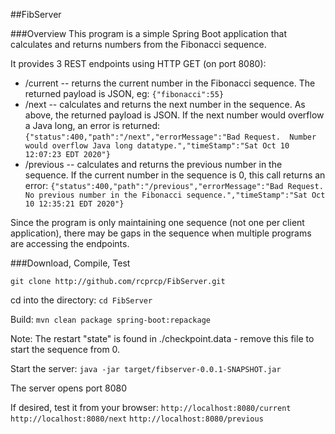 ##FibServer

###Overview
This program is a simple Spring Boot application that calculates and returns numbers from  the Fibonacci sequence. 

It provides 3 REST endpoints using HTTP GET (on port 8080): 
* /current   -- returns the current number in the Fibonacci sequence. The returned payload is JSON, eg: ```{"fibonacci":55}```  
* /next  -- calculates and returns the next number in the sequence.  As above, the returned payload is JSON.  If the next number would overflow a Java long, an error is returned: ```{"status":400,"path":"/next","errorMessage":"Bad Request.  Number would overflow Java long datatype.","timeStamp":"Sat Oct 10 12:07:23 EDT 2020"}``` 
* /previous  -- calculates and returns the previous number in the sequence. If the current number in the sequence is 0, this call returns an error: ```{"status":400,"path":"/previous","errorMessage":"Bad Request.  No previous number in the Fibonacci sequence.","timeStamp":"Sat Oct 10 12:35:21 EDT 2020"}```

Since the program is only maintaining one sequence (not one per client application), there may be gaps in the sequence when multiple programs are accessing the endpoints. 

###Download, Compile, Test

```git clone http://github.com/rcprcp/FibServer.git```

cd into the directory: 
```cd FibServer```

Build:
```mvn clean package spring-boot:repackage```

Note: The restart "state" is found in ./checkpoint.data - remove this file to start the sequence from 0.

Start the server: 
```java -jar target/fibserver-0.0.1-SNAPSHOT.jar```

The server opens port 8080

If desired, test it from your browser: 
```http://localhost:8080/current```
```http://localhost:8080/next```
```http://localhost:8080/previous```

